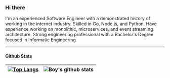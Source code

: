 ### Hi there

I'm an experienced Software Engineer with a demonstrated history of working in the internet industry. Skilled in Go, Node.js, and Python. Have experience working on monolithic, microservices, and event streaming architecture. Strong engineering professional with a Bachelor's Degree focused in Informatic Engineering.

---

#### Github Stats

| [![Top Langs](https://github-readme-stats.vercel.app/api/top-langs/?username=renodesper&layout=compact&theme=nord)](https://github-readme-stats.vercel.app/api/top-langs/?username=renodesper&layout=compact&theme=nord) | ![Boy's github stats](https://github-readme-stats.vercel.app/api?username=renodesper&hide=contribs,prs,stars&show_icons=true&count_private=true&custom_title=Github%20Stats&theme=nord) |
| ------------- |:-------------:|

<!--
**renodesper/renodesper** is a ✨ _special_ ✨ repository because its `README.md` (this file) appears on your GitHub profile.
Here are some ideas to get you started:

- 🔭 I’m currently working on ...
- 🌱 I’m currently learning ...
- 👯 I’m looking to collaborate on ...
- 🤔 I’m looking for help with ...
- 💬 Ask me about ...
- 📫 How to reach me: ...
- 😄 Pronouns: ...
- ⚡ Fun fact: ...
-->

